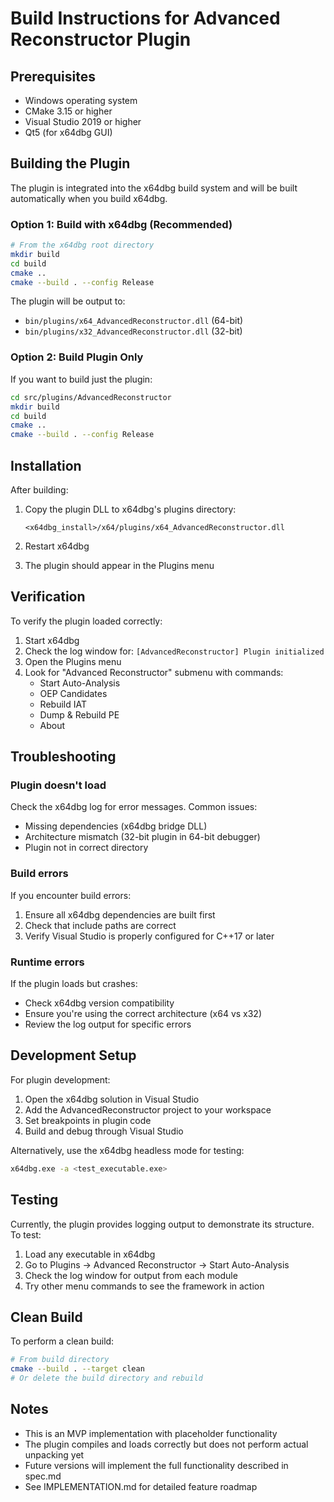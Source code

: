 # Build Instructions for Advanced Reconstructor Plugin

## Prerequisites

- Windows operating system
- CMake 3.15 or higher
- Visual Studio 2019 or higher
- Qt5 (for x64dbg GUI)

## Building the Plugin

The plugin is integrated into the x64dbg build system and will be built automatically when you build x64dbg.

### Option 1: Build with x64dbg (Recommended)

```bash
# From the x64dbg root directory
mkdir build
cd build
cmake ..
cmake --build . --config Release
```

The plugin will be output to:
- `bin/plugins/x64_AdvancedReconstructor.dll` (64-bit)
- `bin/plugins/x32_AdvancedReconstructor.dll` (32-bit)

### Option 2: Build Plugin Only

If you want to build just the plugin:

```bash
cd src/plugins/AdvancedReconstructor
mkdir build
cd build
cmake ..
cmake --build . --config Release
```

## Installation

After building:

1. Copy the plugin DLL to x64dbg's plugins directory:
   ```
   <x64dbg_install>/x64/plugins/x64_AdvancedReconstructor.dll
   ```

2. Restart x64dbg

3. The plugin should appear in the Plugins menu

## Verification

To verify the plugin loaded correctly:

1. Start x64dbg
2. Check the log window for: `[AdvancedReconstructor] Plugin initialized`
3. Open the Plugins menu
4. Look for "Advanced Reconstructor" submenu with commands:
   - Start Auto-Analysis
   - OEP Candidates
   - Rebuild IAT
   - Dump & Rebuild PE
   - About

## Troubleshooting

### Plugin doesn't load

Check the x64dbg log for error messages. Common issues:
- Missing dependencies (x64dbg bridge DLL)
- Architecture mismatch (32-bit plugin in 64-bit debugger)
- Plugin not in correct directory

### Build errors

If you encounter build errors:

1. Ensure all x64dbg dependencies are built first
2. Check that include paths are correct
3. Verify Visual Studio is properly configured for C++17 or later

### Runtime errors

If the plugin loads but crashes:
- Check x64dbg version compatibility
- Ensure you're using the correct architecture (x64 vs x32)
- Review the log output for specific errors

## Development Setup

For plugin development:

1. Open the x64dbg solution in Visual Studio
2. Add the AdvancedReconstructor project to your workspace
3. Set breakpoints in plugin code
4. Build and debug through Visual Studio

Alternatively, use the x64dbg headless mode for testing:
```bash
x64dbg.exe -a <test_executable.exe>
```

## Testing

Currently, the plugin provides logging output to demonstrate its structure. To test:

1. Load any executable in x64dbg
2. Go to Plugins → Advanced Reconstructor → Start Auto-Analysis
3. Check the log window for output from each module
4. Try other menu commands to see the framework in action

## Clean Build

To perform a clean build:

```bash
# From build directory
cmake --build . --target clean
# Or delete the build directory and rebuild
```

## Notes

- This is an MVP implementation with placeholder functionality
- The plugin compiles and loads correctly but does not perform actual unpacking yet
- Future versions will implement the full functionality described in spec.md
- See IMPLEMENTATION.md for detailed feature roadmap
